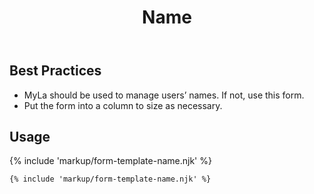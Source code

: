 ﻿---
title: Name
summary: The Name form allows the user to input their name on a form.
tags: form-templates
layout: guide-page
eleventyNavigation:
  key: Name
  parent: Form Templates
  order: 5
  excerpt: The Name form allows the user to input their name on a form.
  img: /img/illustrations/illus-name.svg
---

## Best Practices

- MyLa should be used to manage users’ names. If not, use this form.
- Put the form into a column to size as necessary.

## Usage

{% include 'markup/form-template-name.njk' %}

``` html
{% include 'markup/form-template-name.njk' %}
```
